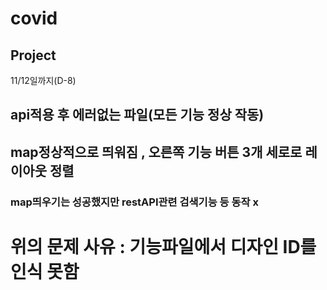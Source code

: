 # covid
## Project
11/12일까지(D-8)
## api적용 후 에러없는 파일(모든 기능 정상 작동)
## map정상적으로 띄워짐 , 오른쪽 기능 버튼 3개 세로로 레이아웃 정렬
### map띄우기는 성공했지만 restAPI관련 검색기능 등 동작 x 
# 위의 문제 사유 : 기능파일에서 디자인 ID를 인식 못함
